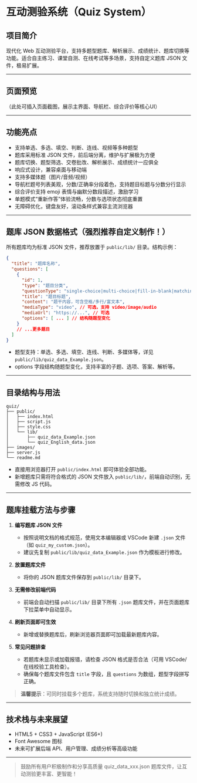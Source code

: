 # 互动测验系统（Quiz System）

## 项目简介

现代化 Web 互动测验平台，支持多题型题库、解析展示、成绩统计、题库切换等功能。适合自主练习、课堂自测、在线考试等多场景，支持自定义题库 JSON 文件，极易扩展。

---

## 页面预览

（此处可插入页面截图，展示主界面、导航栏、综合评价等核心UI）

---

## 功能亮点

- 支持单选、多选、填空、判断、连线、视频等多种题型
- 题库采用标准 JSON 文件，前后端分离，维护与扩展极为方便
- 题库切换、题型筛选、交卷批改、解析展示、成绩统计一应俱全
- 响应式设计，兼容桌面与移动端
- 支持多媒体题（图片/音频/视频）
- 导航栏题号列表美观，分数/正确率分段着色，支持题目标题与分数分行显示
- 综合评价支持 emoji 表情与幽默分数段描述，激励学习
- 单题模式“重新作答”体验流畅，分数与选项状态彻底重置
- 无障碍优化，键盘友好，滚动条样式兼容主流浏览器

---

## 题库 JSON 数据格式（强烈推荐自定义制作！）

所有题库均为标准 JSON 文件，推荐放置于 `public/lib/` 目录。结构示例：

```json
{
  "title": "题库名称",
  "questions": [
    {
      "id": 1,
      "type": "题目分类",
      "questionType": "single-choice|multi-choice|fill-in-blank|matching|true-false|...",
      "title": "题目标题",
      "content": "题干内容，可含空格/多行/富文本",
      "mediaType": "video", // 可选，支持 video/image/audio
      "mediaUrl": "https://...", // 可选
      "options": [ ... ] // 结构随题型变化
    }
    // ...更多题目
  ]
}
```

- 题型支持：单选、多选、填空、连线、判断、多媒体等，详见 `public/lib/quiz_data_Example.json`。
- options 字段结构随题型变化，支持丰富的子题、选项、答案、解析等。

---

## 目录结构与用法

```
quiz/
├── public/
│   ├── index.html
│   ├── script.js
│   ├── style.css
│   └── lib/
│       ├── quiz_data_Example.json
│       └── quiz_English_data.json
├── images/
├── server.js
└── readme.md
```

- 直接用浏览器打开 `public/index.html` 即可体验全部功能。
- 新增题库只需将符合格式的 JSON 文件放入 `public/lib/`，前端自动识别，无需修改 JS 代码。

---

## 题库挂载方法与步骤

1. **编写题库 JSON 文件**
   - 按照说明文档的格式规范，使用文本编辑器或 VSCode 新建 `.json` 文件（如 `quiz_my_custom.json`）。
   - 建议先复制 `public/lib/quiz_data_Example.json` 作为模板进行修改。

2. **放置题库文件**
   - 将你的 JSON 题库文件保存到 `public/lib/` 目录下。

3. **无需修改前端代码**
   - 前端会自动扫描 `public/lib/` 目录下所有 `.json` 题库文件，并在页面题库下拉菜单中自动显示。

4. **刷新页面即可生效**
   - 新增或替换题库后，刷新浏览器页面即可加载最新题库内容。

5. **常见问题排查**
   - 若题库未显示或加载报错，请检查 JSON 格式是否合法（可用 VSCode/在线校验工具检查）。
   - 确保每个题库文件包含 `title` 字段，且 `questions` 为数组，题型字段拼写正确。

> **温馨提示**：可同时挂载多个题库，系统支持随时切换和独立统计成绩。

---

## 技术栈与未来展望

- HTML5 + CSS3 + JavaScript (ES6+)
- Font Awesome 图标
- 未来可扩展后端 API、用户管理、成绩分析等高级功能

---

> 鼓励所有用户积极制作和分享高质量 quiz_data_xxx.json 题库文件，让互动测验更丰富、更智能！
